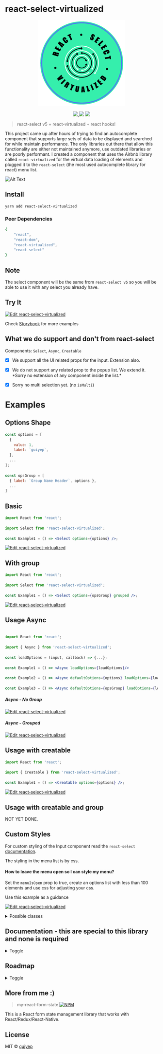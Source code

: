 # react-select-virtualized

<p align="center">
  <img src="./logo.png?raw=true">
</p>
<p align="center">
  <a href="https://www.npmjs.com/package/react-select-virtualized">
    <img src="https://img.shields.io/npm/v/react-select-virtualized.svg">
  </a>
  <img src="https://img.shields.io/badge/code_style-standard-brightgreen.svg">
  <img src="https://img.shields.io/bundlephobia/minzip/react-select-virtualized">
</p>

> react-select v5 + react-virtualized + react hooks!

This project came up after hours of trying to find an autocomplete component that supports large sets of data to be displayed and searched for while maintain performance. The only libraries out there that allow this functionality are either not maintained anymore, use outdated libraries or are poorly performant.
I created a component that uses the Airbnb library called `react-virtualized` for the virtual data loading of elements and plugged it to the `react-select` (the most used autocomplete library for react) menu list.

![Alt Text](https://imagizer.imageshack.com/img922/7402/CSd9cM.gif)

## Install

```bash
yarn add react-select-virtualized
```

### Peer Dependencies

```bash
{
    "react",
    "react-dom",
    "react-virtualized",
    "react-select"
}
```

## Note

The select component will be the same from `react-select v5` so you will be able to use it with any select you already have.

## Try It

[![Edit react-select-virtualized](https://codesandbox.io/static/img/play-codesandbox.svg)](https://codesandbox.io/s/vigilant-mclean-wpbk7)

Check [Storybook](https://serene-hawking-021d7a.netlify.com/) for more examples

## What we do support and don't from react-select

Components: `Select`, `Async`, `Creatable`

- [x] We support all the UI related props for the input. Extension also.

- [x] We do not support any related prop to the popup list. We extend it. \*Sorry no extension of any component inside the list.\*

- [x] Sorry no multi selection yet. (no `isMulti`)

# Examples

## Options Shape

```jsx
const options = [
  {
    value: 1,
    label: `guiyep`,
  },
  ...
];

const opsGroup = [
  { label: `Group Name Header`, options },
  ...
]
```

## Basic

```jsx
import React from 'react';

import Select from 'react-select-virtualized';

const Example1 = () => <Select options={options} />;
```

[![Edit react-select-virtualized](https://codesandbox.io/static/img/play-codesandbox.svg)](https://codesandbox.io/s/vigilant-mclean-wpbk7)

## With group

```jsx
import React from 'react';

import Select from 'react-select-virtualized';

const Example1 = () => <Select options={opsGroup} grouped />;
```

[![Edit react-select-virtualized](https://codesandbox.io/static/img/play-codesandbox.svg)](https://codesandbox.io/s/angry-wing-5deq4)

## Usage Async

```jsx

import React from 'react';

import { Async } from 'react-select-virtualized';

const loadOptions = (input, callback) => {...};

const Example1 = () => <Async loadOptions={loadOptions}/>

const Example2 = () => <Async defaultOptions={options} loadOptions={loadOptions}/>

const Example3 = () => <Async defaultOptions={opsGroup} loadOptions={loadOptions} grouped/>
```

##### Async - No Group

[![Edit react-select-virtualized](https://codesandbox.io/static/img/play-codesandbox.svg)](https://codesandbox.io/s/quirky-swanson-egeh8)

##### Async - Grouped

[![Edit react-select-virtualized](https://codesandbox.io/static/img/play-codesandbox.svg)](https://codesandbox.io/s/runtime-cloud-jow57)

## Usage with creatable

```jsx
import React from 'react';

import { Creatable } from 'react-select-virtualized';

const Example1 = () => <Creatable options={options} />;
```

[![Edit react-select-virtualized](https://codesandbox.io/static/img/play-codesandbox.svg)](https://codesandbox.io/s/twilight-cloud-nqwz1)

## Usage with creatable and group

NOT YET DONE.

## Custom Styles

For custom styling of the Input component read the `react-select` [documentation](https://react-select.com/home#custom-styles).

The styling in the menu list is by css.

#### How to leave the menu open so I can style my menu?

Set the `menuIsOpen` prop to true, create an options list with less than 100 elements and use css for adjusting your css.

Use this example as a guidance

[![Edit react-select-virtualized](https://codesandbox.io/static/img/play-codesandbox.svg)](https://codesandbox.io/s/fragrant-thunder-bno6s)

<details>
  <summary>Possible classes</summary>

`react-select-virtualized` `grouped-virtualized-list-item` `flat-virtualized-item` `fast-option` `fast-option` `fast-option-focused` `fast-option-selected` `fast-option-create`

</details>

## Documentation - this are special to this library and none is required

<details>
  <summary>Toggle</summary>

| Props                                        | Type                                       | Default | Description                                                                          |
| -------------------------------------------- | ------------------------------------------ | ------- | ------------------------------------------------------------------------------------ |
| grouped                                      | boolean                                    | false   | Specify if options are grouped                                                       |
| formatGroupHeaderLabel                       | function({ label, options}) => component   |         | Will render a custom component in the popup grouped header (only for grouped)        |
| formatOptionLabel (coming from react-select) | function(option, { context }) => component |         | Will render a custom component in the label                                          |
| optionHeight                                 | number                                     | 31      | Height of each option                                                                |
| groupHeaderHeight                            | number                                     |         | Header row height in the popover list                                                |
| maxHeight (coming from react-select)         | number                                     | auto    | Max height popover list                                                              |
| defaultValue                                 | option                                     |         | Will set default value and set the component as an uncontrolled component            |
| value                                        | option                                     |         | Will set the value and the component will be a controlled component                  |
| onCreateOption (Only for Creatable)          | function(option) => nothing                |         | Will be executed when a new option is created , it is only for controlled components |

  </details>

## Roadmap

<details>
  <summary>Toggle</summary>
  
- [x] useCallback everywhere.
- [x] Move fast options to group.
- [x] Fix minimum input search on grouped component.
- [x] Upgrade alpha version.
- [x] Review all the TODOs.
- [x] Improve filtering function in `fast-react-select`.
  - [x] Improved performance by 50%
- [x] Add gzip.
- [x] Review support to all the react-select props. Should all work but multi-val.

-- v 1.0.0 --

- [x] Add support to AsyncSelect.

-- v 1.1.0 --

- [x] Add support to AsyncSelect with group.

-- v 1.2.0 --

- [x] Upgrading packages and hooks.

-- v 2.0.0 --

- [x] Adding react-select v3.
- [x] Fixing addon-info.
- [x] Remove classnames.
- [x] Improve packaging.
- [x] Remove react-hover-observer.
- [x] Added controlled components support.

-- v 2.1.0 --

- [x] Better debouncing

-- v 2.2.0 --

- [x] Add support to create element props.
- [x] Add better error handling.

-- v 2.3.0 --

- [x] Move modules to lib.
- [x] Improve debounce.

-- v3.0.0 --

- [x] Move internal state of select and async select to reducer like creatable.

-- v 3.1.0 --

- [ ] Add support to create element props with group.
- [ ] Add testing so we do not only relay on storybook.

</details>

## More from me :)

> my-react-form-state [![NPM](https://img.shields.io/npm/v/my-react-form-state.svg)](https://www.npmjs.com/package/my-react-form-state)

This is a React form state management library that works with React/Redux/React-Native.

## License

MIT © [guiyep](https://github.com/guiyep)
